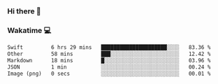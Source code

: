 ### Hi there 👋

<!--
**kikyou14/kikyou14** is a ✨ _special_ ✨ repository because its `README.md` (this file) appears on your GitHub profile.

Here are some ideas to get you started:

- 🔭 I’m currently working on ...
- 🌱 I’m currently learning ...
- 👯 I’m looking to collaborate on ...
- 🤔 I’m looking for help with ...
- 💬 Ask me about ...
- 📫 How to reach me: ...
- 😄 Pronouns: ...
- ⚡ Fun fact: ...
-->

### Wakatime 💻

<!--START_SECTION:waka-->

```txt
Swift         6 hrs 29 mins   █████████████████████░░░░   83.36 %
Other         58 mins         ███░░░░░░░░░░░░░░░░░░░░░░   12.42 %
Markdown      18 mins         █░░░░░░░░░░░░░░░░░░░░░░░░   03.96 %
JSON          1 min           ░░░░░░░░░░░░░░░░░░░░░░░░░   00.24 %
Image (png)   0 secs          ░░░░░░░░░░░░░░░░░░░░░░░░░   00.01 %
```

<!--END_SECTION:waka-->